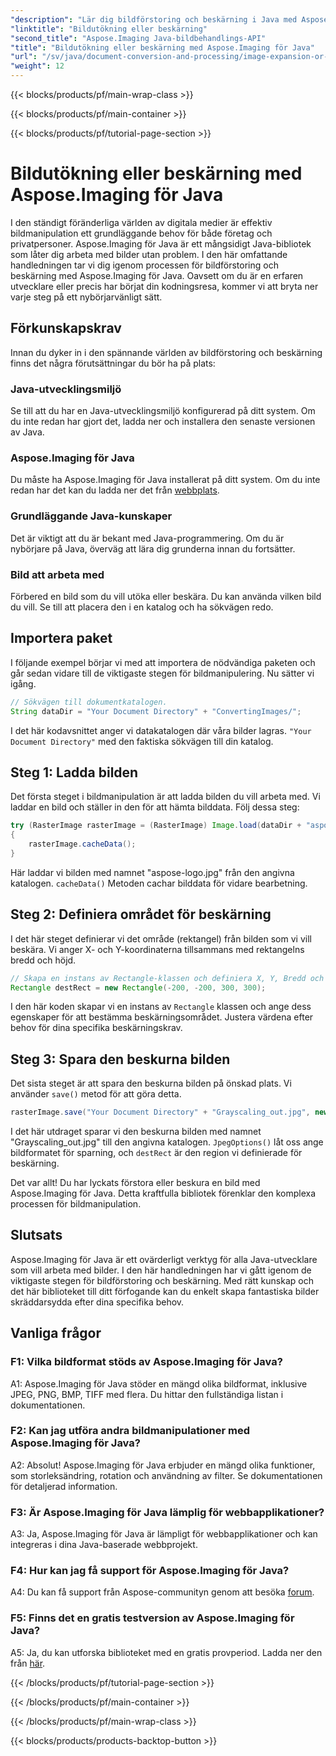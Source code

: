 ```yaml
---
"description": "Lär dig bildförstoring och beskärning i Java med Aspose.Imaging. Steg-för-steg-handledning för utvecklare. Förbättra dina färdigheter i bildmanipulering."
"linktitle": "Bildutökning eller beskärning"
"second_title": "Aspose.Imaging Java-bildbehandlings-API"
"title": "Bildutökning eller beskärning med Aspose.Imaging för Java"
"url": "/sv/java/document-conversion-and-processing/image-expansion-or-cropping/"
"weight": 12
---
```


{{< blocks/products/pf/main-wrap-class >}}

{{< blocks/products/pf/main-container >}}

{{< blocks/products/pf/tutorial-page-section >}}

# Bildutökning eller beskärning med Aspose.Imaging för Java

I den ständigt föränderliga världen av digitala medier är effektiv bildmanipulation ett grundläggande behov för både företag och privatpersoner. Aspose.Imaging för Java är ett mångsidigt Java-bibliotek som låter dig arbeta med bilder utan problem. I den här omfattande handledningen tar vi dig igenom processen för bildförstoring och beskärning med Aspose.Imaging för Java. Oavsett om du är en erfaren utvecklare eller precis har börjat din kodningsresa, kommer vi att bryta ner varje steg på ett nybörjarvänligt sätt.

## Förkunskapskrav

Innan du dyker in i den spännande världen av bildförstoring och beskärning finns det några förutsättningar du bör ha på plats:

### Java-utvecklingsmiljö

Se till att du har en Java-utvecklingsmiljö konfigurerad på ditt system. Om du inte redan har gjort det, ladda ner och installera den senaste versionen av Java.

### Aspose.Imaging för Java

Du måste ha Aspose.Imaging för Java installerat på ditt system. Om du inte redan har det kan du ladda ner det från [webbplats](https://releases.aspose.com/imaging/java/).

### Grundläggande Java-kunskaper

Det är viktigt att du är bekant med Java-programmering. Om du är nybörjare på Java, överväg att lära dig grunderna innan du fortsätter.

### Bild att arbeta med

Förbered en bild som du vill utöka eller beskära. Du kan använda vilken bild du vill. Se till att placera den i en katalog och ha sökvägen redo.

## Importera paket

I följande exempel börjar vi med att importera de nödvändiga paketen och går sedan vidare till de viktigaste stegen för bildmanipulering. Nu sätter vi igång.

```java
// Sökvägen till dokumentkatalogen.
String dataDir = "Your Document Directory" + "ConvertingImages/";
```

I det här kodavsnittet anger vi datakatalogen där våra bilder lagras. `"Your Document Directory"` med den faktiska sökvägen till din katalog.

## Steg 1: Ladda bilden

Det första steget i bildmanipulation är att ladda bilden du vill arbeta med. Vi laddar en bild och ställer in den för att hämta bilddata. Följ dessa steg:

```java
try (RasterImage rasterImage = (RasterImage) Image.load(dataDir + "aspose-logo.jpg"))
{
    rasterImage.cacheData();
}
```

Här laddar vi bilden med namnet "aspose-logo.jpg" från den angivna katalogen. `cacheData()` Metoden cachar bilddata för vidare bearbetning.

## Steg 2: Definiera området för beskärning

I det här steget definierar vi det område (rektangel) från bilden som vi vill beskära. Vi anger X- och Y-koordinaterna tillsammans med rektangelns bredd och höjd.

```java
// Skapa en instans av Rectangle-klassen och definiera X, Y, Bredd och Höjd för rektangeln.
Rectangle destRect = new Rectangle(-200, -200, 300, 300);
```

I den här koden skapar vi en instans av `Rectangle` klassen och ange dess egenskaper för att bestämma beskärningsområdet. Justera värdena efter behov för dina specifika beskärningskrav.

## Steg 3: Spara den beskurna bilden

Det sista steget är att spara den beskurna bilden på önskad plats. Vi använder `save()` metod för att göra detta. 

```java
rasterImage.save("Your Document Directory" + "Grayscaling_out.jpg", new JpegOptions(), destRect);
```

I det här utdraget sparar vi den beskurna bilden med namnet "Grayscaling_out.jpg" till den angivna katalogen. `JpegOptions()` låt oss ange bildformatet för sparning, och `destRect` är den region vi definierade för beskärning.

Det var allt! Du har lyckats förstora eller beskura en bild med Aspose.Imaging för Java. Detta kraftfulla bibliotek förenklar den komplexa processen för bildmanipulation.

## Slutsats

Aspose.Imaging för Java är ett ovärderligt verktyg för alla Java-utvecklare som vill arbeta med bilder. I den här handledningen har vi gått igenom de viktigaste stegen för bildförstoring och beskärning. Med rätt kunskap och det här biblioteket till ditt förfogande kan du enkelt skapa fantastiska bilder skräddarsydda efter dina specifika behov.

## Vanliga frågor

### F1: Vilka bildformat stöds av Aspose.Imaging för Java?
   
A1: Aspose.Imaging för Java stöder en mängd olika bildformat, inklusive JPEG, PNG, BMP, TIFF med flera. Du hittar den fullständiga listan i dokumentationen.

### F2: Kan jag utföra andra bildmanipulationer med Aspose.Imaging för Java?

A2: Absolut! Aspose.Imaging för Java erbjuder en mängd olika funktioner, som storleksändring, rotation och användning av filter. Se dokumentationen för detaljerad information.

### F3: Är Aspose.Imaging för Java lämplig för webbapplikationer?

A3: Ja, Aspose.Imaging för Java är lämpligt för webbapplikationer och kan integreras i dina Java-baserade webbprojekt.

### F4: Hur kan jag få support för Aspose.Imaging för Java?

A4: Du kan få support från Aspose-communityn genom att besöka [forum](https://forum.aspose.com/).

### F5: Finns det en gratis testversion av Aspose.Imaging för Java?

A5: Ja, du kan utforska biblioteket med en gratis provperiod. Ladda ner den från [här](https://releases.aspose.com/).

{{< /blocks/products/pf/tutorial-page-section >}}

{{< /blocks/products/pf/main-container >}}

{{< /blocks/products/pf/main-wrap-class >}}

{{< blocks/products/products-backtop-button >}}